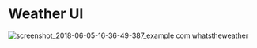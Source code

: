 # Weather UI
![screenshot_2018-06-05-16-36-49-387_example com whatstheweather](https://user-images.githubusercontent.com/26745548/40971368-367ab896-68df-11e8-9d2d-5b9d0a0f2dfa.png)
